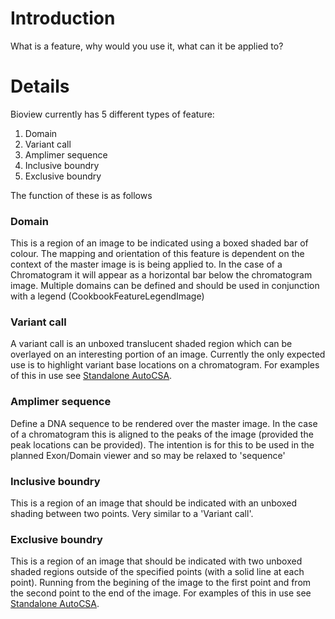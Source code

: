 # Introduction #

What is a feature, why would you use it, what can it be applied to?


# Details #

Bioview currently has 5 different types of feature:

  1. Domain
  1. Variant call
  1. Amplimer sequence
  1. Inclusive boundry
  1. Exclusive boundry

The function of these is as follows

### Domain ###
This is a region of an image to be indicated using a boxed shaded bar of colour.
The mapping and orientation of this feature is dependent on the context of the master image is is being applied to.  In the case of a Chromatogram it will appear as a horizontal bar below the chromatogram image.  Multiple domains can be defined and should be used in conjunction with a legend (CookbookFeatureLegendImage)

### Variant call ###
A variant call is an unboxed translucent shaded region which can be overlayed on an interesting portion of an image.  Currently the only expected use is to highlight variant base locations on a chromatogram.  For examples of this in use see [Standalone AutoCSA](http://www.sanger.ac.uk/genetics/CGP/Software/AutoCSA/demo/BRAFexon11/variant-subPath-NCI-H1395-1-f.html).

### Amplimer sequence ###
Define a DNA sequence to be rendered over the master image.  In the case of a chromatogram this is aligned to the peaks of the image (provided the peak locations can be provided).  The intention is for this to be used in the planned Exon/Domain viewer and so may be relaxed to 'sequence'

### Inclusive boundry ###
This is a region of an image that should be indicated with an unboxed shading between two points.  Very similar to a 'Variant call'.

### Exclusive boundry ###
This is a region of an image that should be indicated with two unboxed shaded regions outside of the specified points (with a solid line at each point).  Running from the begining of the image to the first point and from the second point to the end of the image.  For examples of this in use see [Standalone AutoCSA](http://www.sanger.ac.uk/genetics/CGP/Software/AutoCSA/demo/BRAFexon11/full_trace/NCI-H1395-1-f.png).